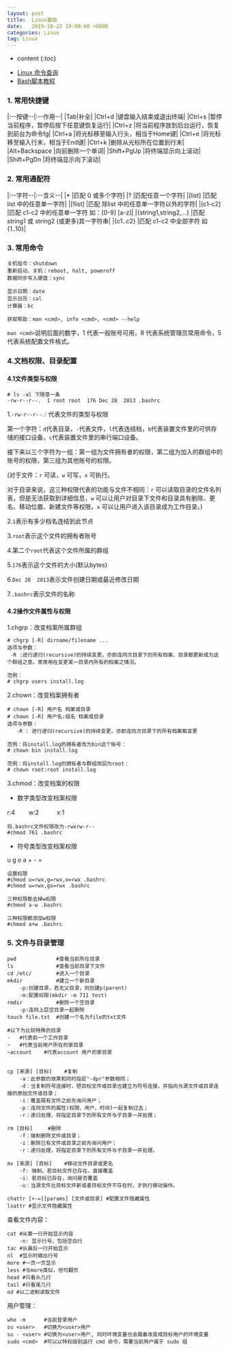 ```yaml
---
layout: post
title:  Linux基础
date:   2019-10-22 19:00:00 +0800
categories: Linux
tag: Linux
---
```


* content
{:toc}

- [Linux 命令查询](http://man.linuxde.net/)
- [Bash脚本教程](https://wangdoc.com/bash/intro.html)

### 1. 常用快捷键

|:--按键--|:--作用--|
|Tab|补全|
|Ctrl+d	|键盘输入结束或退出终端|
|Ctrl+s	|暂停当前程序，暂停后按下任意键恢复运行|
|Ctrl+z	|将当前程序放到后台运行，恢复到前台为命令fg|
|Ctrl+a	|将光标移至输入行头，相当于Home键|
|Ctrl+e	|将光标移至输入行末，相当于End键|
|Ctrl+k	|删除从光标所在位置到行末|
|Alt+Backspace	|向前删除一个单词|
|Shift+PgUp	|将终端显示向上滚动|
|Shift+PgDn	|将终端显示向下滚动|

### 2. 常用通配符

|:--字符--|:--含义--|
|*		|匹配 0 或多个字符|
|?		|匹配任意一个字符|
|[list]	|匹配 list 中的任意单一字符|
|[!list]	|匹配 除list 中的任意单一字符以外的字符|
|[c1-c2]	|匹配 c1-c2 中的任意单一字符 如：[0-9] [a-z]|
|{string1,string2,...}	|匹配 string1 或 string2 (或更多)其一字符串|
|{c1..c2}	|匹配 c1-c2 中全部字符 如{1..10}|

### 3. 常用命令

```
关机指令：shutdown
重新启动，关机：reboot, halt, poweroff
数据同步写入硬盘：sync

显示日期：date
显示日历：cal
计算器：bc

获取帮助：man <cmd>, info <cmd>, <cmd> --help
```

`man <cmd>`说明后面的数字，1 代表一般账号可用，8 代表系统管理员常用命令，5 代表系统配置文件格式。

### 4.文档权限、目录配置

#### 4.1文件类型与权限

```
# ls -al 下随意一条
-rw-r--r--.  1 root root  176 Dec 28  2013 .bashrc
```

1.`-rw-r--r--.`: 代表文件的类型与权限

第一个字符：`d`代表目录，`-`代表文件，`l`代表连结档，`b`代表装置文件里的可供存储的接口设备，`c`代表装置文件里的串行端口设备。

接下来以三个字符为一组：第一组为文件拥有者的权限，第二组为加入的群组中的账号的权限，第三组为其他账号的权限。

(对于文件：`r` 可读，`w` 可写，`x` 可执行。

对于目录来说，这三种权限代表的功能与文件不相同：`r` 可以读取目录的文件名列表，但是无法获取到详细信息，`w` 可以让用户对目录下文件和目录具有删除、更名、移动位置、新建文件等权限，`x` 可以让用户进入该目录成为工作目录。)

2.`1`表示有多少档名连结到此节点

3.`root`表示这个文件的拥有者账号

4.第二个`root`代表这个文件所属的群组

5.`176`表示这个文件的大小(默认bytes)

6.`Dec 28  2013`表示文件创建日期或最近修改日期

7.`.bashrc`表示文件的名称

#### 4.2操作文件属性与权限

1.chgrp：改变档案所属群组

```
# chgrp [-R] dirname/filename ... 
选项与参数：
 -R :进行递归(recursive)的持续变更，亦即连同次目录下的所有档案、目录都更新成为这个群组之意。常常用在变更某一目录内所有的档案之情况。

范例：
# chgrp users install.log 
```

2.chown：改变档案拥有者

```
# chown [-R] 用户名 档案或目录 
# chown [-R] 用户名:组名 档案或目录
选项与参数： 
   -R : 进行递归(recursive)的持续变更，亦即连同次目录下的所有档案都变更

范例：将install.log的拥有者改为bin这个账号：
# chown bin install.log

范例：将install.log的拥有者与群组改回为root： 
# chown root:root install.log
```

3.chmod：改变档案的权限

- 数字类型改变档案权限

r:4 　　w:2　　　x:1

```
将.bashrc文件权限改为-rwxrw-r--
#chmod 761 .bashrc
```

- 符号类型改变档案权限

u g o a + - =

```
设置权限
#chmod u=rwx,g=rwx,o=rwx .bashrc
#chmod u=rwx,go=rwx .bashrc

三种权限都去掉w权限
#chmod a-w .bashrc

三种权限都添加w权限
#chmod a+w .bashrc
```

### 5. 文件与目录管理

```
pwd 	 		#查看当前所在目录
ls 		 		#查看当前目录下文件
cd /etc/ 		#进入一个目录
mkdir			#建立一个新目录
	-p:创建目录，若无父目录，则创建p(parent)
	-m:配置权限(mkdir -m 711 test)
rmdir			#删除一个空目录
	-p:连同上层空目录一起删除
touch file.txt  #创建一个名为file的txt文件

#以下为比较特殊的目录
-	#代表前一个工作目录
~	#代表当前用户所在的家目录
~account	#代表account 用户的家目录


cp [来源] [目标]	#复制
	-a：此参数的效果和同时指定"-dpr"参数相同； 
	-d：当复制符号连接时，把目标文件或目录也建立为符号连接，并指向与源文件或目录连接的原始文件或目录； 
	-i：覆盖既有文件之前先询问用户； 
	-p：连同文件的属性(权限、用户、时间)一起复制过去； 
	-r：递归处理，将指定目录下的所有文件与子目录一并处理；

rm [目标] 	#删除
	-f：强制删除文件或目录；
	-i：删除已有文件或目录之前先询问用户； 
	-r：递归处理，将指定目录下的所有文件与子目录一并处理。

mv [来源] [目标]	#移动文件目录或更名
	-f: 强制。若目标文件已存在，直接覆盖
	-i: 若目标已存在，询问是否覆盖
	-u：当源文件比目标文件新或者目标文件不存在时，才执行移动操作。

chattr [+-=][params] [文件或目录] #配置文件隐藏属性
lsattr #显示文件隐藏属性
```

查看文件内容：

```
cat	#从第一行开始显示内容
	-n: 显示行号，包括空白行
tac #从最后一行开始显示
nl  #显示时输出行号
more #一页一页显示
less #与more类似，但可翻页
head #只看头几行
tail #只看尾几行
od #以二进制读取文件
```

用户管理：

```
who -m    	#当前登录用户
su <user> 	#切换为<user>用户
su - <user> #切换为<user>用户, 同时环境变量也会跟着改变成目标用户的环境变量
sudo <cmd> 	#可以以特权级别运行 cmd 命令，需要当前用户属于 sudo 组
```
